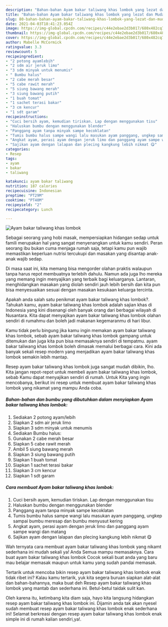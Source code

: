```yaml
---
description: "Bahan-bahan Ayam bakar taliwang khas lombok yang lezat dan Mudah Dibuat"
title: "Bahan-bahan Ayam bakar taliwang khas lombok yang lezat dan Mudah Dibuat"
slug: 80-bahan-bahan-ayam-bakar-taliwang-khas-lombok-yang-lezat-dan-mudah-dibuat
date: 2021-04-03T18:41:23.054Z
image: https://img-global.cpcdn.com/recipes/c44e2ebae2d3b017/680x482cq70/ayam-bakar-taliwang-khas-lombok-foto-resep-utama.jpg
thumbnail: https://img-global.cpcdn.com/recipes/c44e2ebae2d3b017/680x482cq70/ayam-bakar-taliwang-khas-lombok-foto-resep-utama.jpg
cover: https://img-global.cpcdn.com/recipes/c44e2ebae2d3b017/680x482cq70/ayam-bakar-taliwang-khas-lombok-foto-resep-utama.jpg
author: Mabelle McCormick
ratingvalue: 3.3
reviewcount: 5
recipeingredient:
- "2 potong ayamlebih"
- "2 sdm air jeruk limo"
- "3 sdm minyak untuk menumis"
- " Bumbu halus"
- "2 cabe merah besar"
- "5 cabe rawit merah"
- "5 siung bawang merah"
- "3 siung bawang putih"
- "1 buah tomat"
- "1 sachet terasi bakar"
- "3 cm kencur"
- "1 sdt garam"
recipeinstructions:
- "Cuci bersih ayam, kemudian tiriskan. Lap dengan menggunakan tisu"
- "Haluskan bumbu dengan menggunakan blender"
- "Panggang ayam tanpa minyak sampe kecoklatan"
- "Tumis bumbu halus sampe wangi lalu masukan ayam panggang, ungkep sampai bumbu meresap dan bumbu menyusut kering"
- "Angkat ayam, perasi ayam dengan jeruk limo dan panggang ayam sampe wangi dan matang"
- "Sajikan ayam dengan lalapan dan plecing kangkung lebih nikmat 😋"
categories:
- Resep
tags:
- ayam
- bakar
- taliwang

katakunci: ayam bakar taliwang 
nutrition: 187 calories
recipecuisine: Indonesian
preptime: "PT29M"
cooktime: "PT40M"
recipeyield: "2"
recipecategory: Lunch

---
```



![Ayam bakar taliwang khas lombok](https://img-global.cpcdn.com/recipes/c44e2ebae2d3b017/680x482cq70/ayam-bakar-taliwang-khas-lombok-foto-resep-utama.jpg)

Sebagai seorang yang hobi masak, mempersiapkan hidangan sedap untuk famili merupakan hal yang sangat menyenangkan untuk kamu sendiri. Peran seorang ibu bukan cuma menjaga rumah saja, tetapi kamu pun wajib memastikan keperluan nutrisi tercukupi dan masakan yang disantap anak-anak wajib sedap.

Di masa  saat ini, kita memang bisa mengorder olahan praktis walaupun tanpa harus repot membuatnya terlebih dahulu. Namun ada juga lho mereka yang memang ingin menyajikan yang terbaik bagi keluarganya. Lantaran, menghidangkan masakan yang diolah sendiri jauh lebih bersih dan kita pun bisa menyesuaikan sesuai dengan masakan kesukaan keluarga tercinta. 



Apakah anda salah satu penikmat ayam bakar taliwang khas lombok?. Tahukah kamu, ayam bakar taliwang khas lombok adalah sajian khas di Indonesia yang kini disenangi oleh banyak orang dari berbagai wilayah di Nusantara. Kita dapat menyajikan ayam bakar taliwang khas lombok olahan sendiri di rumahmu dan boleh jadi makanan kegemaranmu di hari libur.

Kamu tidak perlu bingung jika kamu ingin memakan ayam bakar taliwang khas lombok, sebab ayam bakar taliwang khas lombok gampang untuk ditemukan dan juga kita pun bisa memasaknya sendiri di tempatmu. ayam bakar taliwang khas lombok boleh dimasak memalui berbagai cara. Kini ada banyak sekali resep modern yang menjadikan ayam bakar taliwang khas lombok semakin lebih mantap.

Resep ayam bakar taliwang khas lombok juga sangat mudah dibikin, lho. Kita jangan repot-repot untuk membeli ayam bakar taliwang khas lombok, sebab Kamu dapat menyajikan sendiri di rumah. Untuk Kita yang ingin mencobanya, berikut ini resep untuk membuat ayam bakar taliwang khas lombok yang nikamat yang mampu Anda coba.

<!--inarticleads1-->

##### Bahan-bahan dan bumbu yang dibutuhkan dalam menyiapkan Ayam bakar taliwang khas lombok:

1. Sediakan 2 potong ayam/lebih
1. Siapkan 2 sdm air jeruk limo
1. Siapkan 3 sdm minyak untuk menumis
1. Sediakan  Bumbu halus:
1. Gunakan 2 cabe merah besar
1. Siapkan 5 cabe rawit merah
1. Ambil 5 siung bawang merah
1. Siapkan 3 siung bawang putih
1. Siapkan 1 buah tomat
1. Siapkan 1 sachet terasi bakar
1. Siapkan 3 cm kencur
1. Siapkan 1 sdt garam




<!--inarticleads2-->

##### Cara membuat Ayam bakar taliwang khas lombok:

1. Cuci bersih ayam, kemudian tiriskan. Lap dengan menggunakan tisu
1. Haluskan bumbu dengan menggunakan blender
1. Panggang ayam tanpa minyak sampe kecoklatan
1. Tumis bumbu halus sampe wangi lalu masukan ayam panggang, ungkep sampai bumbu meresap dan bumbu menyusut kering
1. Angkat ayam, perasi ayam dengan jeruk limo dan panggang ayam sampe wangi dan matang
1. Sajikan ayam dengan lalapan dan plecing kangkung lebih nikmat 😋




Wah ternyata cara membuat ayam bakar taliwang khas lombok yang nikamt sederhana ini mudah sekali ya! Anda Semua mampu memasaknya. Cara buat ayam bakar taliwang khas lombok Cocok sekali buat anda yang baru mau belajar memasak maupun untuk kamu yang sudah pandai memasak.

Tertarik untuk mencoba bikin resep ayam bakar taliwang khas lombok enak tidak ribet ini? Kalau kamu tertarik, yuk kita segera buruan siapkan alat-alat dan bahan-bahannya, maka buat deh Resep ayam bakar taliwang khas lombok yang mantab dan sederhana ini. Betul-betul taidak sulit kan. 

Oleh karena itu, ketimbang kita diam saja, hayo kita langsung hidangkan resep ayam bakar taliwang khas lombok ini. Dijamin anda tak akan nyesel sudah membuat resep ayam bakar taliwang khas lombok enak sederhana ini! Selamat berkreasi dengan resep ayam bakar taliwang khas lombok enak simple ini di rumah kalian sendiri,ya!.

